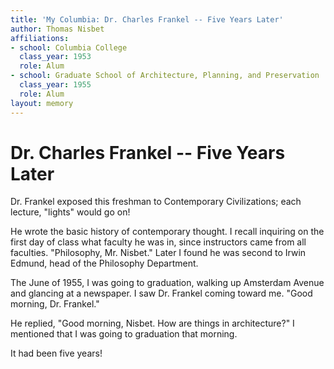 ```yaml
---
title: 'My Columbia: Dr. Charles Frankel -- Five Years Later'
author: Thomas Nisbet
affiliations:
- school: Columbia College
  class_year: 1953
  role: Alum
- school: Graduate School of Architecture, Planning, and Preservation
  class_year: 1955
  role: Alum
layout: memory
---
```


# Dr. Charles Frankel -- Five Years Later

Dr. Frankel exposed this freshman to Contemporary Civilizations; each lecture, "lights" would go on!

He wrote the basic history of contemporary thought. I recall inquiring on the first day of class what faculty he was in, since instructors came from all faculties. "Philosophy, Mr. Nisbet." Later I found he was second to Irwin Edmund, head of the Philosophy Department.

The June of 1955, I was going to graduation, walking up Amsterdam Avenue and glancing at a newspaper.  I saw Dr. Frankel coming toward me.  "Good morning, Dr. Frankel."

He replied, "Good morning, Nisbet. How are things in architecture?" I mentioned that I was going to graduation that morning.

It had been five years!
